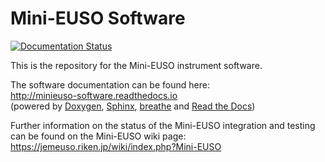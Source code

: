 Mini-EUSO Software
===================
[![Documentation Status](https://readthedocs.org/projects/minieuso-software/badge/?version=latest)](http://minieuso-software.readthedocs.io/en/latest/?badge=latest)

This is the repository for the Mini-EUSO instrument software. 

The software documentation can be found here:  
http://minieuso-software.readthedocs.io  
(powered by [Doxygen](http://www.stack.nl/~dimitri/doxygen/), [Sphinx](http://www.sphinx-doc.org/), [breathe](https://breathe.readthedocs.io) and [Read the Docs](https://readthedocs.org/))

Further information on the status of the Mini-EUSO integration and testing can be found on the Mini-EUSO wiki page: https://jemeuso.riken.jp/wiki/index.php?Mini-EUSO

